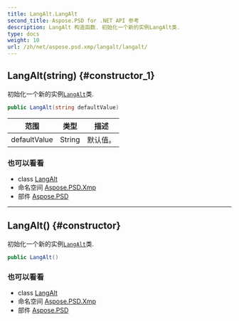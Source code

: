 ```yaml
---
title: LangAlt.LangAlt
second_title: Aspose.PSD for .NET API 参考
description: LangAlt 构造函数. 初始化一个新的实例LangAlt类.
type: docs
weight: 10
url: /zh/net/aspose.psd.xmp/langalt/langalt/
---
```

## LangAlt(string) {#constructor_1}

初始化一个新的实例[`LangAlt`](../)类.

```csharp
public LangAlt(string defaultValue)
```

| 范围 | 类型 | 描述 |
| --- | --- | --- |
| defaultValue | String | 默认值。 |

### 也可以看看

* class [LangAlt](../)
* 命名空间 [Aspose.PSD.Xmp](../../langalt/)
* 部件 [Aspose.PSD](../../../)

---

## LangAlt() {#constructor}

初始化一个新的实例[`LangAlt`](../)类.

```csharp
public LangAlt()
```

### 也可以看看

* class [LangAlt](../)
* 命名空间 [Aspose.PSD.Xmp](../../langalt/)
* 部件 [Aspose.PSD](../../../)


